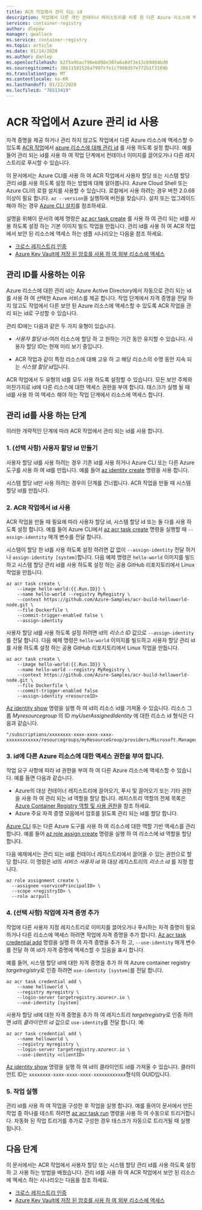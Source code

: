 ```yaml
---
title: ACR 작업에서 관리 되는 id
description: 작업에서 다른 개인 컨테이너 레지스트리를 비롯 한 다른 Azure 리소스에 액세스할 수 있도록 Azure Container Registry 작업에서 Azure 리소스에 대해 관리 되는 id를 사용 하도록 설정 합니다.
services: container-registry
author: dlepow
manager: gwallace
ms.service: container-registry
ms.topic: article
ms.date: 01/14/2020
ms.author: danlep
ms.openlocfilehash: b2f5a9bacf96eb098e307a6a8df3e13cb9d04bd0
ms.sourcegitcommit: 38b11501526a7997cfe1c7980d57e772b1f3169b
ms.translationtype: MT
ms.contentlocale: ko-KR
ms.lasthandoff: 01/22/2020
ms.locfileid: "76513419"
---
```

# <a name="use-an-azure-managed-identity-in-acr-tasks"></a>ACR 작업에서 Azure 관리 id 사용 

자격 증명을 제공 하거나 관리 하지 않고도 작업에서 다른 Azure 리소스에 액세스할 수 있도록 [ACR 작업](container-registry-tasks-overview.md)에서 [azure 리소스에 대해 관리 id](../active-directory/managed-identities-azure-resources/overview.md) 를 사용 하도록 설정 합니다. 예를 들어 관리 되는 id를 사용 하 여 작업 단계에서 컨테이너 이미지를 끌어오거나 다른 레지스트리로 푸시할 수 있습니다.

이 문서에서는 Azure CLI를 사용 하 여 ACR 작업에서 사용자 할당 또는 시스템 할당 관리 id를 사용 하도록 설정 하는 방법에 대해 알아봅니다. Azure Cloud Shell 또는 Azure CLI의 로컬 설치를 사용할 수 있습니다. 로컬에서 사용 하려는 경우 버전 2.0.68 이상이 필요 합니다. `az --version`을 실행하여 버전을 찾습니다. 설치 또는 업그레이드해야 하는 경우 [Azure CLI 설치][azure-cli-install]를 참조하세요.

설명을 위해이 문서의 예제 명령은 [az acr task create][az-acr-task-create] 를 사용 하 여 관리 되는 id를 사용 하도록 설정 하는 기본 이미지 빌드 작업을 만듭니다. 관리 id를 사용 하 여 ACR 작업에서 보안 된 리소스에 액세스 하는 샘플 시나리오는 다음을 참조 하세요.

* [크로스 레지스트리 인증](container-registry-tasks-cross-registry-authentication.md)
* [Azure Key Vault에 저장 된 암호를 사용 하 여 외부 리소스에 액세스](container-registry-tasks-authentication-key-vault.md)

## <a name="why-use-a-managed-identity"></a>관리 ID를 사용하는 이유

Azure 리소스에 대한 관리 id는 Azure Active Directory에서 자동으로 관리 되는 id를 사용 하 여 선택한 Azure 서비스를 제공 합니다. 작업 단계에서 자격 증명을 전달 하지 않고도 작업에서 다른 보안 된 Azure 리소스에 액세스할 수 있도록 ACR 작업을 관리 되는 id로 구성할 수 있습니다.

관리 ID에는 다음과 같은 두 가지 유형이 있습니다.

* *사용자 할당 id*-여러 리소스에 할당 하 고 원하는 기간 동안 유지할 수 있습니다. 사용자 할당 ID는 현재 미리 보기 중입니다.

* ACR 작업과 같이 특정 리소스에 대해 고유 하 고 해당 리소스의 수명 동안 지속 되는 *시스템 할당 id*입니다.

ACR 작업에서 두 유형의 id를 모두 사용 하도록 설정할 수 있습니다. 모든 보안 주체와 마찬가지로 id에 다른 리소스에 대한 액세스 권한을 부여 합니다. 태스크가 실행 될 때 id를 사용 하 여 액세스 해야 하는 작업 단계에서 리소스에 액세스 합니다.

## <a name="steps-to-use-a-managed-identity"></a>관리 id를 사용 하는 단계

이러한 개략적인 단계에 따라 ACR 작업에서 관리 되는 id를 사용 합니다.

### <a name="1-optional-create-a-user-assigned-identity"></a>1. (선택 사항) 사용자 할당 id 만들기

사용자 할당 id를 사용 하려는 경우 기존 id를 사용 하거나 Azure CLI 또는 다른 Azure 도구를 사용 하 여 id를 만듭니다. 예를 들어 [az identity create][az-identity-create] 명령을 사용 합니다. 

시스템 할당 id만 사용 하려는 경우이 단계를 건너뜁니다. ACR 작업을 만들 때 시스템 할당 id를 만듭니다.

### <a name="2-enable-identity-on-an-acr-task"></a>2. ACR 작업에서 id 사용

ACR 작업을 만들 때 필요에 따라 사용자 할당 id, 시스템 할당 id 또는 둘 다를 사용 하도록 설정 합니다. 예를 들어 Azure CLI에서 [az acr task create][az-acr-task-create] 명령을 실행할 때 `--assign-identity` 매개 변수를 전달 합니다.

시스템이 할당 한 id를 사용 하도록 설정 하려면 값 없이 `--assign-identity` 전달 하거나 `assign-identity [system]`합니다. 다음 예제 명령은 `hello-world` 이미지를 빌드하고 시스템 할당 관리 id를 사용 하도록 설정 하는 공용 GitHub 리포지토리에서 Linux 작업을 만듭니다.

```azurecli
az acr task create \
    --image hello-world:{{.Run.ID}} \
    --name hello-world --registry MyRegistry \
    --context https://github.com/Azure-Samples/acr-build-helloworld-node.git \
    --file Dockerfile \
    --commit-trigger-enabled false \
    --assign-identity
```

사용자 할당 id를 사용 하도록 설정 하려면 id의 *리소스 ID* 값으로 `--assign-identity`를 전달 합니다. 다음 예제 명령은 `hello-world` 이미지를 빌드하고 사용자 할당 관리 id를 사용 하도록 설정 하는 공용 GitHub 리포지토리에서 Linux 작업을 만듭니다.

```azurecli
az acr task create \
    --image hello-world:{{.Run.ID}} \
    --name hello-world --registry MyRegistry \
    --context https://github.com/Azure-Samples/acr-build-helloworld-node.git \
    --file Dockerfile \
    --commit-trigger-enabled false
    --assign-identity <resourceID>
```

[Az identity show][az-identity-show] 명령을 실행 하 여 id의 리소스 id를 가져올 수 있습니다. 리소스 그룹 *Myresourcegroup* 의 ID *myUserAssignedIdentity* 에 대한 리소스 id 형식은 다음과 같습니다. 

```
"/subscriptions/xxxxxxxx-xxxx-xxxx-xxxx-xxxxxxxxxxxx/resourcegroups/myResourceGroup/providers/Microsoft.ManagedIdentity/userAssignedIdentities/myUserAssignedIdentity"
```

### <a name="3-grant-the-identity-permissions-to-access-other-azure-resources"></a>3. id에 다른 Azure 리소스에 대한 액세스 권한을 부여 합니다.

작업 요구 사항에 따라 id 권한을 부여 하 여 다른 Azure 리소스에 액세스할 수 있습니다. 예를 들면 다음과 같습니다.

* Azure의 대상 컨테이너 레지스트리에 끌어오기, 푸시 및 끌어오기 또는 기타 권한을 사용 하 여 관리 되는 id 역할을 할당 합니다. 레지스트리 역할의 전체 목록은 [Azure Container Registry 역할 및 사용 권한](container-registry-roles.md)을 참조 하세요. 
* Azure 주요 자격 증명 모음에서 암호를 읽도록 관리 되는 id를 할당 합니다.

[Azure CLI](../role-based-access-control/role-assignments-cli.md) 또는 다른 Azure 도구를 사용 하 여 리소스에 대한 역할 기반 액세스를 관리 합니다. 예를 들어 [az role assign create][az-role-assignment-create] 명령을 실행 하 여 리소스에 id 역할을 할당 합니다. 

다음 예제에서는 관리 되는 id를 컨테이너 레지스트리에서 끌어올 수 있는 권한으로 할당 합니다. 이 명령은 id의 *서비스 사용자 id* 와 대상 레지스트리의 *리소스 id* 를 지정 합니다.


```azurecli
az role assignment create \
  --assignee <servicePrincipalID> \
  --scope <registryID> \
  --role acrpull
```

### <a name="4-optional-add-credentials-to-the-task"></a>4. (선택 사항) 작업에 자격 증명 추가

작업에 다른 사용자 지정 레지스트리로 이미지를 끌어오거나 푸시하는 자격 증명이 필요 하거나 다른 리소스에 액세스 하려면 작업에 자격 증명을 추가 합니다. [Az acr task credential add][az-acr-task-credential-add] 명령을 실행 하 여 자격 증명을 추가 하 고, `--use-identity` 매개 변수를 전달 하 여 id가 자격 증명에 액세스할 수 있음을 표시 합니다. 

예를 들어, 시스템 할당 id에 대한 자격 증명을 추가 하 여 Azure container registry *targetregistry*로 인증 하려면 `use-identity [system]`를 전달 합니다.

```azurecli
az acr task credential add \
    --name helloworld \
    --registry myregistry \
    --login-server targetregistry.azurecr.io \
    --use-identity [system]
```

사용자 할당 id에 대한 자격 증명을 추가 하 여 레지스트리 *targetregistry*로 인증 하려면 id의 *클라이언트 id* 값으로 `use-identity`를 전달 합니다. 예:

```azurecli
az acr task credential add \
    --name helloworld \
    --registry myregistry \
    --login-server targetregistry.azurecr.io \
    --use-identity <clientID>
```

[Az identity show][az-identity-show] 명령을 실행 하 여 id의 클라이언트 id를 가져올 수 있습니다. 클라이언트 ID는 `xxxxxxxx-xxxx-xxxx-xxxx-xxxxxxxxxxxx`형식의 GUID입니다.

### <a name="5-run-the-task"></a>5. 작업 실행

관리 id를 사용 하 여 작업을 구성한 후 작업을 실행 합니다. 예를 들어이 문서에서 만든 작업 중 하나를 테스트 하려면 [az acr task run][az-acr-task-run] 명령을 사용 하 여 수동으로 트리거합니다. 자동화 된 작업 트리거를 추가로 구성한 경우 태스크가 자동으로 트리거될 때 실행 됩니다.

## <a name="next-steps"></a>다음 단계

이 문서에서는 ACR 작업에서 사용자 할당 또는 시스템 할당 관리 id를 사용 하도록 설정 하 고 사용 하는 방법을 배웠습니다. 관리 id를 사용 하 여 ACR 작업에서 보안 된 리소스에 액세스 하는 시나리오는 다음을 참조 하세요.

* [크로스 레지스트리 인증](container-registry-tasks-cross-registry-authentication.md)
* [Azure Key Vault에 저장 된 암호를 사용 하 여 외부 리소스에 액세스](container-registry-tasks-authentication-key-vault.md)


<!-- LINKS - Internal -->
[az-role-assignment-create]: /cli/azure/role/assignment#az-role-assignment-create
[az-identity-create]: /cli/azure/identity#az-identity-create
[az-identity-show]: /cli/azure/identity#az-identity-show
[az-acr-task-create]: /cli/azure/acr/task#az-acr-task-create
[az-acr-task-run]: /cli/azure/acr/task#az-acr-task-run
[az-acr-task-credential-add]: /cli/azure/acr/task/credential#az-acr-task-credential-add
[azure-cli-install]: /cli/azure/install-azure-cli
